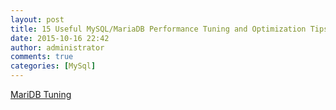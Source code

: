 ```yaml
---
layout: post
title: 15 Useful MySQL/MariaDB Performance Tuning and Optimization Tips
date: 2015-10-16 22:42
author: administrator
comments: true
categories: [MySql]
---
```

<a href="http://www.tecmint.com/mysql-mariadb-performance-tuning-and-optimization/" target="_blank">MariDB Tuning</a>
